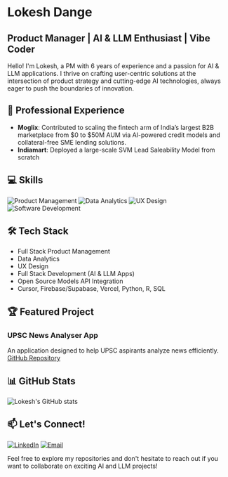 # Lokesh Dange
## Product Manager | AI & LLM Enthusiast | Vibe Coder

Hello! I'm Lokesh, a PM with 6 years of experience and a passion for AI & LLM applications. I thrive on crafting user-centric solutions at the intersection of product strategy and cutting-edge AI technologies, always eager to push the boundaries of innovation.

## 🚀 Professional Experience

- **Moglix**: Contributed to scaling the fintech arm of India’s largest B2B marketplace from $0 to $50M AUM via AI-powered credit models and collateral-free SME lending solutions.
- **Indiamart**: Deployed a large-scale SVM Lead Saleability Model from scratch

## 💻 Skills

![Product Management](https://img.shields.io/badge/-Product%20Management-FF4F8B?style=flat-square)
![Data Analytics](https://img.shields.io/badge/-Data%20Analytics-4285F4?style=flat-square)
![UX Design](https://img.shields.io/badge/-UX%20Design-FF6B6B?style=flat-square)
![Software Development](https://img.shields.io/badge/-Software%20Development-3776AB?style=flat-square&logo=python&logoColor=white)

## 🛠️ Tech Stack

- Full Stack Product Management
- Data Analytics
- UX Design
- Full Stack Development (AI & LLM Apps)
- Open Source Models API Integration
- Cursor, Firebase/Supabase, Vercel, Python, R, SQL

## 🏆 Featured Project

### UPSC News Analyser App
An application designed to help UPSC aspirants analyze news efficiently.
[GitHub Repository](https://github.com/thisislokesh/UPSC-News-Analyser)

## 📊 GitHub Stats

![Lokesh's GitHub stats](https://github-readme-stats.vercel.app/api?username=thislokesh&show_icons=true&theme=radical)

## 📫 Let's Connect!

[![LinkedIn](https://img.shields.io/badge/-LinkedIn-0077B5?style=flat-square&logo=linkedin&logoColor=white)](https://www.linkedin.com/in/lokeshdange/)
[![Email](https://img.shields.io/badge/-Email-D14836?style=flat-square&logo=gmail&logoColor=white)](mailto:lokesh.dange95@gmail.com)

Feel free to explore my repositories and don't hesitate to reach out if you want to collaborate on exciting AI and LLM projects!
